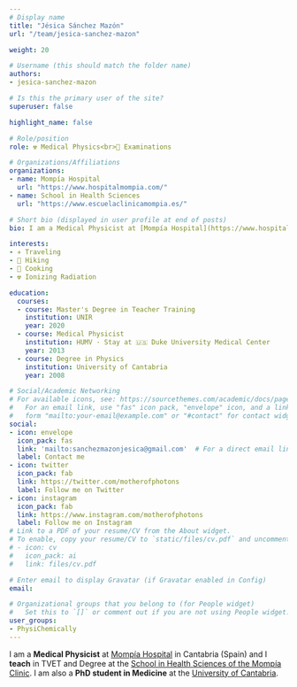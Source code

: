 ```yaml
---
# Display name
title: "Jésica Sánchez Mazón"
url: "/team/jesica-sanchez-mazon"

weight: 20

# Username (this should match the folder name)
authors:
- jesica-sanchez-mazon

# Is this the primary user of the site?
superuser: false

highlight_name: false

# Role/position
role: ☢️ Medical Physics<br>📝 Examinations

# Organizations/Affiliations
organizations:
- name: Mompía Hospital
  url: "https://www.hospitalmompia.com/"
- name: School in Health Sciences
  url: "https://www.escuelaclinicamompia.es/"

# Short bio (displayed in user profile at end of posts)
bio: I am a Medical Physicist at [Mompía Hospital](https://www.hospitalmompia.com/) in Cantabria (Spain) and a PhD student in Medicine at the [University of Cantabria](https://web.unican.es/en/Pages/default.aspx).

interests:
- ✈️ Traveling 
- 🥾 Hiking
- 🍳 Cooking 
- ☢️ Ionizing Radiation

education:
  courses:
  - course: Master's Degree in Teacher Training
    institution: UNIR
    year: 2020
  - course: Medical Physicist
    institution: HUMV · Stay at 🇺🇸 Duke University Medical Center
    year: 2013
  - course: Degree in Physics
    institution: University of Cantabria
    year: 2008

# Social/Academic Networking
# For available icons, see: https://sourcethemes.com/academic/docs/page-builder/#icons
#   For an email link, use "fas" icon pack, "envelope" icon, and a link in the
#   form "mailto:your-email@example.com" or "#contact" for contact widget.
social:
- icon: envelope
  icon_pack: fas
  link: 'mailto:sanchezmazonjesica@gmail.com'  # For a direct email link, use "mailto:test@example.org".
  label: Contact me
- icon: twitter
  icon_pack: fab
  link: https://twitter.com/motherofphotons
  label: Follow me on Twitter
- icon: instagram
  icon_pack: fab
  link: https://www.instagram.com/motherofphotons
  label: Follow me on Instagram
# Link to a PDF of your resume/CV from the About widget.
# To enable, copy your resume/CV to `static/files/cv.pdf` and uncomment the lines below.
# - icon: cv
#   icon_pack: ai
#   link: files/cv.pdf

# Enter email to display Gravatar (if Gravatar enabled in Config)
email:

# Organizational groups that you belong to (for People widget)
#   Set this to `[]` or comment out if you are not using People widget.
user_groups:
- PhysiChemically
---
```


I am a **Medical Physicist** at [Mompía Hospital](https://www.hospitalmompia.com/) in Cantabria (Spain) and I **teach** in TVET and Degree at the [School in Health Sciences of the Mompía Clinic](https://www.escuelaclinicamompia.es/). I am also a **PhD student in Medicine** at the [University of Cantabria](https://web.unican.es/en/Pages/default.aspx).
